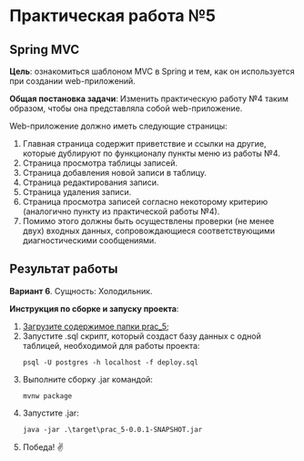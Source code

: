 # Практическая работа №5

## Spring MVC

**Цель**: ознакомиться шаблоном MVC в Spring и тем, как он используется при создании web-приложений.

**Общая постановка задачи**: Изменить практическую работу №4 таким образом, чтобы она представляла собой web-приложение.

Web-приложение должно иметь следующие страницы:

1. Главная страница содержит приветствие и ссылки на другие, которые дублируют по функционалу пункты меню из работы №4.
2. Страница просмотра таблицы записей.
3. Страница добавления новой записи в таблицу.
4. Страница редактирования записи.
5. Страница удаления записи.
6. Страница просмотра записей согласно некоторому критерию (аналогично пункту из практической работы №4).
7. Помимо этого должны быть осуществлены проверки (не менее двух) входных данных, сопровождающиеся соответствующими диагностическими сообщениями.

## Результат работы

**Вариант 6**. Сущность: Холодильник.

**Инструкция по сборке и запуску проекта**:
1. [Загрузите содержимое папки prac_5](https://minhaskamal.github.io/DownGit/#/home?url=https://github.com/shasoka/dcis/tree/master/practice/prac_5);
2. Запустите .sql скрипт, который создаст базу данных с одной таблицей, необходимой для работы проекта:
   ```
   psql -U postgres -h localhost -f deploy.sql
   ```
3. Выполните сборку .jar командой:
    ```
    mvnw package
    ```
4. Запустите .jar:
    ```
    java -jar .\target\prac_5-0.0.1-SNAPSHOT.jar
    ```
5. Победа! ✌️
